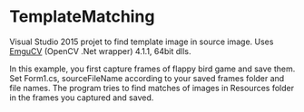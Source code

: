 # TemplateMatching
Visual Studio 2015 projet to find template image in source image. Uses [EmguCV](https://github.com/emgucv/emgucv) (OpenCV .Net wrapper) 4.1.1, 64bit dlls.

In this example, you first capture frames of flappy bird game and save them. Set Form1.cs, sourceFileName according to your saved frames folder and file names. The program tries to find matches of images in Resources folder in the frames you captured and saved. 
